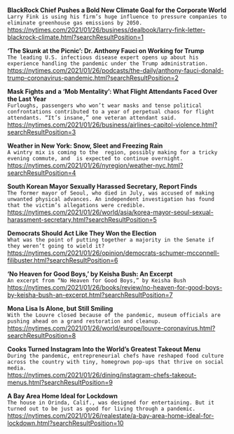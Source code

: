 **BlackRock Chief Pushes a Bold New Climate Goal for the Corporate World**\
`Larry Fink is using his firm’s huge influence to pressure companies to eliminate greenhouse gas emissions by 2050.`\
https://nytimes.com/2021/01/26/business/dealbook/larry-fink-letter-blackrock-climate.html?searchResultPosition=1

**‘The Skunk at the Picnic’: Dr. Anthony Fauci on Working for Trump**\
`The leading U.S. infectious disease expert opens up about his experience handling the pandemic under the Trump administration.`\
https://nytimes.com/2021/01/26/podcasts/the-daily/anthony-fauci-donald-trump-coronavirus-pandemic.html?searchResultPosition=2

**Mask Fights and a ‘Mob Mentality’: What Flight Attendants Faced Over the Last Year**\
`Furloughs, passengers who won’t wear masks and tense political confrontations contributed to a year of perpetual chaos for flight attendants. “It’s insane,” one veteran attendant said.`\
https://nytimes.com/2021/01/26/business/airlines-capitol-violence.html?searchResultPosition=3

**Weather in New York: Snow, Sleet and Freezing Rain**\
`A wintry mix is coming to the  region, possibly making for a tricky evening commute, and  is expected to continue overnight.`\
https://nytimes.com/2021/01/26/nyregion/weather-nyc.html?searchResultPosition=4

**South Korean Mayor Sexually Harassed Secretary, Report Finds**\
`The former mayor of Seoul, who died in July, was accused of making unwanted physical advances. An independent investigation has found that the victim’s allegations were credible.`\
https://nytimes.com/2021/01/26/world/asia/korea-mayor-seoul-sexual-harassment-secretary.html?searchResultPosition=5

**Democrats Should Act Like They Won the Election**\
`What was the point of putting together a majority in the Senate if they weren’t going to wield it?`\
https://nytimes.com/2021/01/26/opinion/democrats-schumer-mcconnell-filibuster.html?searchResultPosition=6

**‘No Heaven for Good Boys,’ by Keisha Bush: An Excerpt**\
`An excerpt from “No Heaven for Good Boys,” by Keisha Bush`\
https://nytimes.com/2021/01/26/books/review/no-heaven-for-good-boys-by-keisha-bush-an-excerpt.html?searchResultPosition=7

**Mona Lisa Is Alone, but Still Smiling**\
`With the Louvre closed because of the pandemic, museum officials are pushing ahead on a grand restoration and cleanup.`\
https://nytimes.com/2021/01/26/world/europe/louvre-coronavirus.html?searchResultPosition=8

**Cooks Turned Instagram Into the World’s Greatest Takeout Menu**\
`During the pandemic, entrepreneurial chefs have reshaped food culture across the country with tiny, homegrown pop-ups that thrive on social media.`\
https://nytimes.com/2021/01/26/dining/instagram-chefs-takeout-menus.html?searchResultPosition=9

**A Bay Area Home Ideal for Lockdown**\
`The house in Orinda, Calif., was designed for entertaining. But it turned out to be just as good for living through a pandemic.`\
https://nytimes.com/2021/01/26/realestate/a-bay-area-home-ideal-for-lockdown.html?searchResultPosition=10

